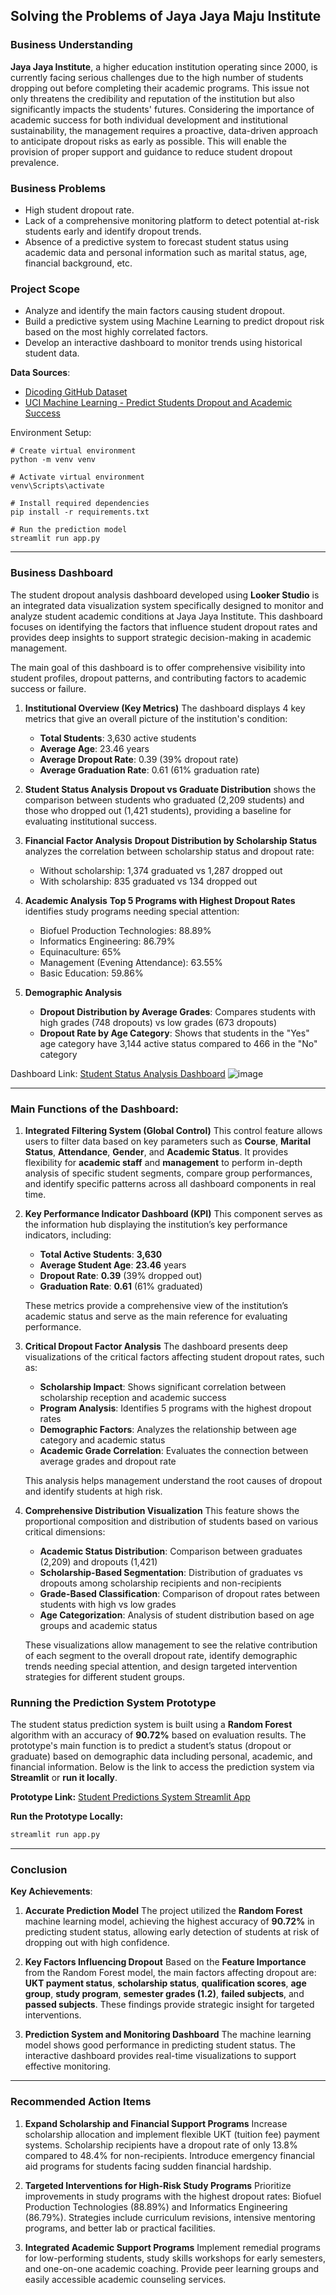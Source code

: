 ## Solving the Problems of Jaya Jaya Maju Institute

### Business Understanding

**Jaya Jaya Institute**, a higher education institution operating since 2000, is currently facing serious challenges due to the high number of students dropping out before completing their academic programs. This issue not only threatens the credibility and reputation of the institution but also significantly impacts the students' futures. Considering the importance of academic success for both individual development and institutional sustainability, the management requires a proactive, data-driven approach to anticipate dropout risks as early as possible. This will enable the provision of proper support and guidance to reduce student dropout prevalence.

### Business Problems

* High student dropout rate.
* Lack of a comprehensive monitoring platform to detect potential at-risk students early and identify dropout trends.
* Absence of a predictive system to forecast student status using academic data and personal information such as marital status, age, financial background, etc.

### Project Scope

* Analyze and identify the main factors causing student dropout.
* Build a predictive system using Machine Learning to predict dropout risk based on the most highly correlated factors.
* Develop an interactive dashboard to monitor trends using historical student data.

**Data Sources**:

* [Dicoding GitHub Dataset](https://github.com/dicodingacademy/dicoding_dataset/tree/main/students_performance)
* [UCI Machine Learning - Predict Students Dropout and Academic Success](https://doi.org/10.24432/C5MC89)

Environment Setup:

```
# Create virtual environment
python -m venv venv

# Activate virtual environment
venv\Scripts\activate

# Install required dependencies
pip install -r requirements.txt

# Run the prediction model
streamlit run app.py
```
---

### Business Dashboard

The student dropout analysis dashboard developed using **Looker Studio** is an integrated data visualization system specifically designed to monitor and analyze student academic conditions at Jaya Jaya Institute. This dashboard focuses on identifying the factors that influence student dropout rates and provides deep insights to support strategic decision-making in academic management.

The main goal of this dashboard is to offer comprehensive visibility into student profiles, dropout patterns, and contributing factors to academic success or failure.

1. **Institutional Overview (Key Metrics)**
   The dashboard displays 4 key metrics that give an overall picture of the institution's condition:

   * **Total Students**: 3,630 active students
   * **Average Age**: 23.46 years
   * **Average Dropout Rate**: 0.39 (39% dropout rate)
   * **Average Graduation Rate**: 0.61 (61% graduation rate)

2. **Student Status Analysis**
   **Dropout vs Graduate Distribution** shows the comparison between students who graduated (2,209 students) and those who dropped out (1,421 students), providing a baseline for evaluating institutional success.

3. **Financial Factor Analysis**
   **Dropout Distribution by Scholarship Status** analyzes the correlation between scholarship status and dropout rate:

   * Without scholarship: 1,374 graduated vs 1,287 dropped out
   * With scholarship: 835 graduated vs 134 dropped out

4. **Academic Analysis**
   **Top 5 Programs with Highest Dropout Rates** identifies study programs needing special attention:

   * Biofuel Production Technologies: 88.89%
   * Informatics Engineering: 86.79%
   * Equinaculture: 65%
   * Management (Evening Attendance): 63.55%
   * Basic Education: 59.86%

5. **Demographic Analysis**

   * **Dropout Distribution by Average Grades**: Compares students with high grades (748 dropouts) vs low grades (673 dropouts)
   * **Dropout Rate by Age Category**: Shows that students in the "Yes" age category have 3,144 active status compared to 466 in the "No" category

Dashboard Link: [Student Status Analysis Dashboard](https://lookerstudio.google.com/reporting/dbae61fc-6a2e-48fb-a4bd-b5f44fb0a5c3)
![image](nurrizkyarumjatmiko-dashboard.jpg)

---

### Main Functions of the Dashboard:

1. **Integrated Filtering System (Global Control)**
   This control feature allows users to filter data based on key parameters such as **Course**, **Marital Status**, **Attendance**, **Gender**, and **Academic Status**. It provides flexibility for **academic staff** and **management** to perform in-depth analysis of specific student segments, compare group performances, and identify specific patterns across all dashboard components in real time.

2. **Key Performance Indicator Dashboard (KPI)**
   This component serves as the information hub displaying the institution’s key performance indicators, including:

   * **Total Active Students**: **3,630**
   * **Average Student Age**: **23.46** years
   * **Dropout Rate**: **0.39** (39% dropped out)
   * **Graduation Rate**: **0.61** (61% graduated)

   These metrics provide a comprehensive view of the institution’s academic status and serve as the main reference for evaluating performance.

3. **Critical Dropout Factor Analysis**
   The dashboard presents deep visualizations of the critical factors affecting student dropout rates, such as:

   * **Scholarship Impact**: Shows significant correlation between scholarship reception and academic success
   * **Program Analysis**: Identifies 5 programs with the highest dropout rates
   * **Demographic Factors**: Analyzes the relationship between age category and academic status
   * **Academic Grade Correlation**: Evaluates the connection between average grades and dropout rate

   This analysis helps management understand the root causes of dropout and identify students at high risk.

4. **Comprehensive Distribution Visualization**
   This feature shows the proportional composition and distribution of students based on various critical dimensions:

   * **Academic Status Distribution**: Comparison between graduates (2,209) and dropouts (1,421)
   * **Scholarship-Based Segmentation**: Distribution of graduates vs dropouts among scholarship recipients and non-recipients
   * **Grade-Based Classification**: Comparison of dropout rates between students with high vs low grades
   * **Age Categorization**: Analysis of student distribution based on age groups and academic status

   These visualizations allow management to see the relative contribution of each segment to the overall dropout rate, identify demographic trends needing special attention, and design targeted intervention strategies for different student groups.

### Running the Prediction System Prototype

The student status prediction system is built using a **Random Forest** algorithm with an accuracy of **90.72%** based on evaluation results. The prototype's main function is to predict a student’s status (dropout or graduate) based on demographic data including personal, academic, and financial information. Below is the link to access the prediction system via **Streamlit** or **run it locally**.

**Prototype Link:**
[Student Predictions System Streamlit App](https://dashboard-prediction-students-performance-dataset.streamlit.app/)

**Run the Prototype Locally:**

```bash
streamlit run app.py
```

---

### Conclusion

**Key Achievements**:

1. **Accurate Prediction Model**
   The project utilized the **Random Forest** machine learning model, achieving the highest accuracy of **90.72%** in predicting student status, allowing early detection of students at risk of dropping out with high confidence.

2. **Key Factors Influencing Dropout**
   Based on the **Feature Importance** from the Random Forest model, the main factors affecting dropout are: **UKT payment status**, **scholarship status**, **qualification scores**, **age group**, **study program**, **semester grades (1.2)**, **failed subjects**, and **passed subjects**. These findings provide strategic insight for targeted interventions.

3. **Prediction System and Monitoring Dashboard**
   The machine learning model shows good performance in predicting student status. The interactive dashboard provides real-time visualizations to support effective monitoring.

---

### Recommended Action Items

1. **Expand Scholarship and Financial Support Programs**
   Increase scholarship allocation and implement flexible UKT (tuition fee) payment systems. Scholarship recipients have a dropout rate of only 13.8% compared to 48.4% for non-recipients. Introduce emergency financial aid programs for students facing sudden financial hardship.

2. **Targeted Interventions for High-Risk Study Programs**
   Prioritize improvements in study programs with the highest dropout rates: Biofuel Production Technologies (88.89%) and Informatics Engineering (86.79%). Strategies include curriculum revisions, intensive mentoring programs, and better lab or practical facilities.

3. **Integrated Academic Support Programs**
   Implement remedial programs for low-performing students, study skills workshops for early semesters, and one-on-one academic coaching. Provide peer learning groups and easily accessible academic counseling services.
